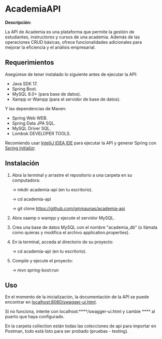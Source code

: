 # AcademiaAPI

**Descripción:**

La API de Academia es una plataforma que permite la gestión de estudiantes, instructores y cursos de una academia.
Además de las operaciones CRUD básicas, ofrece funcionalidades adicionales para mejorar la eficiencia y el análisis
empresarial.

## Requerimientos

Asegúrese de tener instalado lo siguiente antes de ejecutar la API:

- Java SDK 17.
- Spring Boot.
- MySQL 8.0+ (para base de datos).
- Xampp or Wampp (para el servidor de base de datos).

Y las dependencias de Maven:

- Spring Web WEB.
- Spring Data JPA SQL.
- MySQL Driver SQL.
- Lombok DEVELOPER TOOLS.

Recomiendo usar [IntelliJ IDEA IDE](https://www.jetbrains.com/idea/) para ejecutar la API y generar Spring con
[Spring Initializr](https://start.spring.io/).

## Instalación

1. Abra la terminal y arrastre el repositorio a una carpeta en su computadora:

   -> mkdir academia-api (en tu escritorio).

   -> cd academia-api

   -> git clone https://github.com/gmmaunas/academia-api

2. Abra xaamp o wampp y ejecute el servidor MySQL.
3. Crea una base de datos MySQL con el nombre "academia_db" (o llámala como quieras y modifica el archivo
   application.properties).
4. En la terminal, acceda al directorio de su proyecto:

   -> cd academia-api (en tu escritorio).
5. Compile y ejecute el proyecto:

   -> mvn spring-boot:run

## Uso

En el momento de la inicialización, la documentación de la API se puede encontrar en [localhost:8080/swagger-ui.html](http://localhost:8080/swagger-ui/index.html).

Si no funciona, intente con localhost:****/swagger-ui.html y cambie **** al puerto que haya configurado.

En la carpeta collection están todas las colecciones de api para importar en Postman, todo está listo para 
ser probado (pruebas - testing).